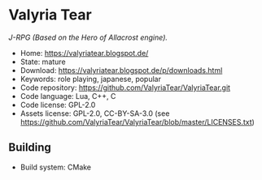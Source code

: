 # Valyria Tear

_J-RPG (Based on the Hero of Allacrost engine)._

- Home: https://valyriatear.blogspot.de/
- State: mature
- Download: https://valyriatear.blogspot.de/p/downloads.html
- Keywords: role playing, japanese, popular
- Code repository: https://github.com/ValyriaTear/ValyriaTear.git
- Code language: Lua, C++, C
- Code license: GPL-2.0
- Assets license: GPL-2.0, CC-BY-SA-3.0 (see https://github.com/ValyriaTear/ValyriaTear/blob/master/LICENSES.txt)

## Building

- Build system: CMake

